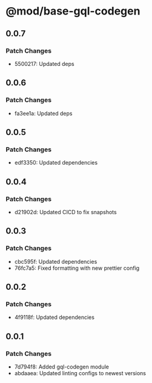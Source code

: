 # @mod/base-gql-codegen

## 0.0.7

### Patch Changes

- 5500217: Updated deps

## 0.0.6

### Patch Changes

- fa3ee1a: Updated deps

## 0.0.5

### Patch Changes

- edf3350: Updated dependencies

## 0.0.4

### Patch Changes

- d21902d: Updated CICD to fix snapshots

## 0.0.3

### Patch Changes

- cbc595f: Updated dependencies
- 76fc7a5: Fixed formatting with new prettier config

## 0.0.2

### Patch Changes

- 4f9118f: Updated dependencies

## 0.0.1

### Patch Changes

- 7d794f8: Added gql-codegen module
- abdaaea: Updated linting configs to newest versions
